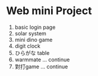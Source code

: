 # Web mini Project
1. basic login page
2. solar system
3. mini dino game
4. digit clock
5. ひらがな table
6. warmmate ... continue
7. 對打game ... continue

